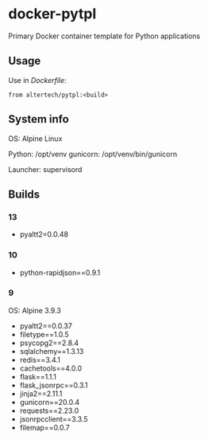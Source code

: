 # docker-pytpl

Primary Docker container template for Python applications

## Usage

Use in *Dockerfile*:

```
from altertech/pytpl:<build>
```

## System info

OS: Alpine Linux

Python: /opt/venv
gunicorn: /opt/venv/bin/gunicorn

Launcher: supervisord

## Builds

### 13

* pyaltt2=0.0.48

### 10

* python-rapidjson==0.9.1

### 9

OS: Alpine 3.9.3

* pyaltt2==0.0.37
* filetype==1.0.5
* psycopg2==2.8.4
* sqlalchemy==1.3.13
* redis==3.4.1
* cachetools==4.0.0
* flask==1.1.1
* flask_jsonrpc==0.3.1
* jinja2==2.11.1
* gunicorn==20.0.4
* requests==2.23.0
* jsonrpcclient==3.3.5
* filemap==0.0.7
